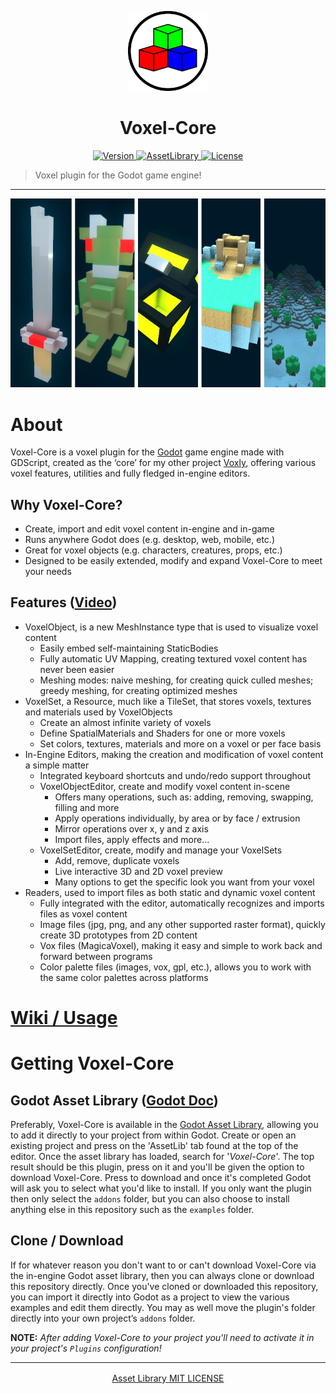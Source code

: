 <p align="center">
	<a>
		<img width="128px" src="./assets/VoxelCore.svg?sanitize=true" alt="" />
		<h1 align="center">
			Voxel-Core
		</h1>
	</a>
</p>


<p align="center">
	<a href="https://github.com/ClarkThyLord/Voxel-Core/releases">
		<img src="https://img.shields.io/badge/Version-3.0.0-green.svg" alt="Version">
	</a>
	<a href="https://godotengine.org/asset-library/asset/465">
		<img src="https://img.shields.io/badge/Godot-AssetLibrary-blue.svg?logo=data:image/png;base64,iVBORw0KGgoAAAANSUhEUgAAABAAAAAQCAYAAAAf8/9hAAAAAXNSR0IArs4c6QAAAARnQU1BAACxjwv8YQUAAAAJcEhZcwAADsMAAA7DAcdvqGQAAAAYdEVYdFNvZnR3YXJlAHBhaW50Lm5ldCA0LjEuNv1OCegAAACZSURBVDhPzYzBDYMwEAQt0VjCJxWkq1TBkybyIU3kw58iAJ1vF1bmUBLEIyONbN/tOp3O7fGcTDwz0WwXhiMR2cJlWYjU/EIZ+sZ721aoH/sAVYfD7j1MhgapMcoOVYfD66XOGizx5I5ZVB0OGdQ37/qxiarD4S+i6uSvAQPNq1/kTEHV0QDvkbpHdUWDn0RlSxQuRfRvSGkGI8iOwHqmdCcAAAAASUVORK5CYII=" alt="AssetLibrary">
	</a>
	<a href="https://github.com/ClarkThyLord/Voxel-Core/blob/master/LICENSE">
		<img src="https://img.shields.io/badge/License-MIT-brightgreen.svg" alt="License">
	</a>
</p>

> Voxel plugin for the Godot game engine!

---
<p align="center">
<img src="./assets/promo.jpg" alt="" />
</p>

# About
Voxel-Core is a voxel plugin for the [Godot](https://github.com/godotengine/godot) game engine made with GDScript, created as the ‘core’ for my other project [Voxly](https://github.com/ClarkThyLord/Voxly), offering various voxel features, utilities and fully fledged in-engine editors.

## Why Voxel-Core?
- Create, import and edit voxel content in-engine and in-game
- Runs anywhere Godot does (e.g. desktop, web, mobile, etc.)
- Great for voxel objects (e.g. characters, creatures, props, etc.)
- Designed to be easily extended, modify and expand Voxel-Core to meet your needs

## Features ([Video](https://youtu.be/cnHA7uZahp8))
- VoxelObject, is a new MeshInstance type that is used to visualize voxel content
	- Easily embed self-maintaining StaticBodies
	- Fully automatic UV Mapping, creating textured voxel content has never been easier
	- Meshing modes: naive meshing, for creating quick culled meshes; greedy meshing, for creating optimized meshes
- VoxelSet, a Resource, much like a TileSet, that stores voxels, textures and materials used by VoxelObjects
	- Create an almost infinite variety of voxels
	- Define SpatialMaterials and Shaders for one or more voxels
	- Set colors, textures, materials and more on a voxel or per face basis
- In-Engine Editors, making the creation and modification of voxel content a simple matter
	- Integrated keyboard shortcuts and undo/redo support throughout
	- VoxelObjectEditor, create and modify voxel content in-scene
		- Offers many operations, such as: adding, removing, swapping, filling and more
		- Apply operations individually, by area or by face / extrusion
		- Mirror operations over x, y and z axis
		- Import files, apply effects and more...
	- VoxelSetEditor, create, modify and manage your VoxelSets
		- Add, remove, duplicate voxels
		- Live interactive 3D and 2D voxel preview
		- Many options to get the specific look you want from your voxel
- Readers, used to import files as both static and dynamic voxel content
	- Fully integrated with the editor, automatically recognizes and imports files as voxel content
	- Image files (jpg, png, and any other supported raster format), quickly create 3D prototypes from 2D content
	- Vox files (MagicaVoxel), making it easy and simple to work back and forward between programs
	- Color palette files (images, vox, gpl, etc.), allows you to work with the same color palettes across platforms

# [Wiki / Usage](https://github.com/ClarkThyLord/Voxel-Core/wiki)

# Getting Voxel-Core
## Godot Asset Library ([Godot Doc](https://docs.godotengine.org/en/stable/tutorials/plugins/editor/installing_plugins.html))
Preferably, Voxel-Core is available in the [Godot Asset Library](https://godotengine.org/asset-library/asset/465), allowing you to add it directly to your project from within Godot. Create or open an existing project and press on the 'AssetLib' tab found at the top of the editor. Once the asset library has loaded, search for  '*Voxel-Core*'. The top result should be this plugin, press on it and you'll be given the option to download Voxel-Core. Press to download and once it's completed Godot will ask you to select what you'd like to install. If you only want the plugin then only select the `addons` folder, but you can also choose to install anything else in this repository such as the `examples` folder. 

## Clone / Download
If for whatever reason you don't want to or can't download Voxel-Core via the in-engine Godot asset library, then you can always clone or download this repository directly. Once you've cloned or downloaded this repository, you can import it directly into Godot as a project to view the various examples and edit them directly. You may as well move the plugin's folder directly into your own project’s `addons` folder.

**NOTE:** *After adding Voxel-Core to your project you'll need to activate it in your project's `Plugins` configuration!*

---

<p align="center">
	<a href="https://godotengine.org/asset-library/asset/465" style="vertical-align: middle;">
		Asset Library
	</a>
	<a href="https://github.com/ClarkThyLord/Voxel-Core/blob/master/LICENSE" style="vertical-align: middle;">
		MIT LICENSE
	</a>
</p>
